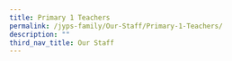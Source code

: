 ```yaml
---
title: Primary 1 Teachers
permalink: /jyps-family/Our-Staff/Primary-1-Teachers/
description: ""
third_nav_title: Our Staff
---
```

